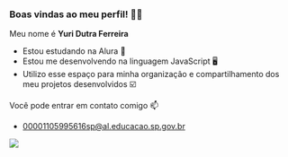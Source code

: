 ### Boas vindas ao meu perfil! 💜🌙
Meu nome é **Yuri Dutra Ferreira**

- Estou estudando na Alura 📔
- Estou me desenvolvendo na linguagem JavaScript 🖥️
- Utilizo esse espaço para minha organização e compartilhamento dos meu projetos desenvolvidos ☑️

Você pode entrar em contato comigo 📫
- 00001105995616sp@al.educacao.sp.gov.br

![](https://i.pinimg.com/originals/c2/e2/1a/c2e21a9d8e17c1d335166dbcbe0bd1bf.gif)
